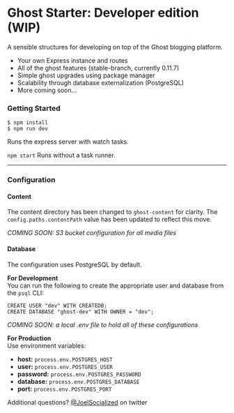 # Ghost Starter: Developer edition (WIP)

A sensible structures for developing on top of the Ghost blogging platform.

- Your own Express instance and routes
- All of the ghost features (stable-branch, currently 0.11.7)
- Simple ghost upgrades using package manager
- Scalability through database externalization (PostgreSQL)
- More coming soon...

### Getting Started
````
$ npm install
$ npm run dev
````
Runs the express server with watch tasks.

`npm start` Runs without a task runner.

---

### Configuration
#### Content
The content directory has been changed to `ghost-content` for clarity. The `config.paths.contentPath` value has been updated to reflect this move.

_COMING SOON: S3 bucket configuration for all media files_

#### Database
The configuration uses PostgreSQL by default.

**For Development**  
You can run the following to create the appropriate user and database from the `psql` CLI:

````
CREATE USER "dev" WITH CREATEDB;
CREATE DATABASE "ghost-dev" WITH OWNER = "dev";
````
_COMING SOON: a local .env file to hold all of these configurations_

**For Production**  
Use environment variables:

- **host:** `process.env.POSTGRES_HOST`
- **user:** `process.env.POSTGRES_USER`
- **password:** `process.env.POSTGRES_PASSWORD`
- **database:** `process.env.POSTGRES_DATABASE`
- **port:** `process.env.POSTGRES_PORT`


Additional questions? [@JoelSocialized](https://twitter.com/joelsocialized) on twitter
